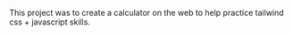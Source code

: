 This project was to create a calculator on the web to help practice tailwind css + javascript skills.
